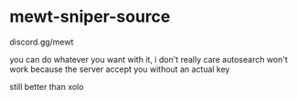 # mewt-sniper-source

discord.gg/mewt

you can do whatever you want with it, i don't really care
autosearch won't work because the server accept you without an actual key 

still better than xolo
